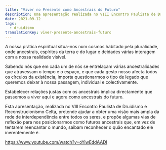 ```yaml
---
title: "Viver no Presente como Ancestrais do Futuro"
description: Uma apresentação realizada no VIII Encontro Paulista de Druidismo e Reconstrucionismo Celta.
date: 2021-09-12
tags:
  - druidismo
translationKey: viver-presente-ancestrais-futuro
---
```


A nossa prática espiritual situa-nos num cosmos habitado pela pluralidade, onde ancestrais, espíritos da terra e do lugar e deidades várias interagem com a nossa realidade visível.

Sabendo nós que em cada um de nós se entrelaçam várias ancestralidades que atravessam o tempo e o espaço, e que cada gesto nosso afecta todos os círculos da existência, importa questionarmos o tipo de legado que queremos deixar à nossa passagem, individual e colectivamente.

Estabelecer relações justas com os ancestrais implica directamente que passemos a viver aqui e agora como ancestrais do futuro.

Esta apresentação, realizada no VIII Encontro Paulista de Druidismo e Reconstrucionismo Celta, pretende ajudar a obter uma visão mais ampla da rede de interdependência entre todos os seres, e propõe algumas vias de reflexão para nos posicionarmos como futuros ancestrais que, em vez de tentarem reencantar o mundo, saibam reconhecer o quão encantado ele inerentemente é.

https://www.youtube.com/watch?v=oYiwEddAADI
